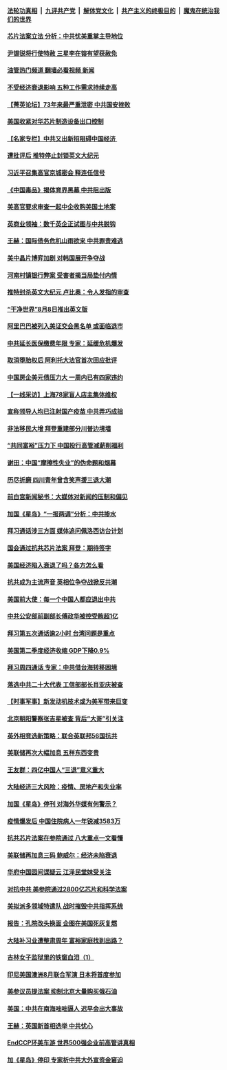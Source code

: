 ####  [法轮功真相](../../../../basic/blob/master/README.md?t=07311801) &nbsp;|&nbsp; [九评共产党](../../../../9ping.md/blob/master/README.md?t=07311801) &nbsp;|&nbsp; [解体党文化](../../../../jtdwh.md/blob/master/README.md?t=07311801)  &nbsp;|&nbsp; [共产主义的终极目的](../../../../gczydzjmd.md/blob/master/README.md?t=07311801) &nbsp;|&nbsp; [魔鬼在统治我们的世界](../../../../mgztzwmdsj.md/blob/master/README.md?t=07311801) 

#### [芯片法案立法 分析：中共忧美重掌主导地位](../pages/nf4514/n13792556.md?t=07311801) 

#### [尹锡锐将行使特赦 三星李在镕有望获赦免](../pages/nf4514/n13792526.md?t=07311801) 

#### [油管热门频道 翻墙必看视频 新闻](http://45.76.130.85:81/youtube.html?07311801)

#### [不受经济衰退影响 五种工作需求持续走高](../pages/nf4514/n13792032.md?t=07311801) 

#### [【菁英论坛】73年来最严重泄密 中共国安挫败](../pages/nf4514/n13792398.md?t=07311801) 

#### [美国收紧对华芯片制造设备出口控制](../pages/nf4514/n13792386.md?t=07311801) 

#### [【名家专栏】中共又出新招阻碍中国经济 ](../pages/nf4514/n13791726.md?t=07311801) 

#### [遭批评后 推特停止封锁英文大纪元](../pages/nf4514/n13792385.md?t=07311801) 

#### [习近平召集高官京城密会 释连任信号](../pages/nf4514/n13792361.md?t=07311801) 

#### [《中国毒品》揭体育界黑幕 中共阻出版](../pages/nf4514/n13792248.md?t=07311801) 

#### [美高官要求审查一起中企收购美国土地案](../pages/nf4514/n13792327.md?t=07311801) 

#### [英商业领袖：数千英企正试图与中共脱钩](../pages/nf4514/n13792097.md?t=07311801) 

#### [王赫：国际债务危机山雨欲来 中共罪责难逃](../pages/nf4514/n13792048.md?t=07311801) 

#### [美中晶片博弈加剧 对韩国展开争夺战](../pages/nf4514/n13792007.md?t=07311801) 

#### [河南村镇银行弊案 受害者揭当局垫付内情](../pages/nf4514/n13791990.md?t=07311801) 

#### [推特封杀英文大纪元 卢比奥：令人发指的审查](../pages/nf4514/n13791951.md?t=07311801) 

#### [“干净世界”8月8日推出英文版](../pages/nf4514/n13791929.md?t=07311801) 

#### [阿里巴巴被列入美证交会黑名单 或面临退市](../pages/nf4514/n13791857.md?t=07311801) 

#### [中共延长医保缴费年限 专家：延缓危机爆发](../pages/nf4514/n13791859.md?t=07311801) 

#### [取消堕胎权后 阿利托大法官首次回应批评](../pages/nf4514/n13791846.md?t=07311801) 

#### [中国房企美元债压力大 一周内已有四家违约](../pages/nf4514/n13791848.md?t=07311801) 

#### [【一线采访】上海78家盲人店主集体维权](../pages/nf4514/n13791517.md?t=07311801) 

#### [宣称领导人均已注射国产疫苗 中共弄巧成拙](../pages/nf4514/n13791829.md?t=07311801) 

#### [非法移民大增 拜登重建部分川普边境墙](../pages/nf4514/n13791708.md?t=07311801) 

#### [“共同富裕”压力下 中国投行高管减薪削福利](../pages/nf4514/n13791622.md?t=07311801) 

#### [谢田：中国“摩擦性失业”的伪命题和烟幕](../pages/nf4514/n13791273.md?t=07311801) 

#### [历尽折磨 四川青年曾含笑声援三退大潮](../pages/nf4514/n13791269.md?t=07311801) 

#### [前白宫新闻秘书：大媒体对新闻的压制和偏见](../pages/nf4514/n13791290.md?t=07311801) 

#### [加国《星岛》“一报两调”分析：中共掺水](../pages/nf4514/n13791733.md?t=07311801) 

#### [拜习通话涉三方面 媒体追问佩洛西访台计划](../pages/nf4514/n13791239.md?t=07311801) 

#### [国会通过抗共芯片法案 拜登：期待签字](../pages/nf4514/n13791153.md?t=07311801) 

#### [美国经济陷入衰退了吗？各方怎么看](../pages/nf4514/n13791167.md?t=07311801) 

#### [抗共成为主流声音 英相位争夺战掀反共潮](../pages/nf4514/n13791185.md?t=07311801) 

#### [美国前大使：每一个中国人都应退出中共](../pages/nf4514/n13790755.md?t=07311801) 

#### [中共公安部前副部长傅政华被控受贿超1亿](../pages/nf4514/n13791123.md?t=07311801) 

#### [拜习第五次通话逾2小时 台湾问题是重点](../pages/nf4514/n13791055.md?t=07311801) 

#### [美国第二季度经济收缩 GDP下降0.9%](../pages/nf4514/n13791046.md?t=07311801) 

#### [拜习周四通话 专家：中共借台海转移困境](../pages/nf4514/n13791016.md?t=07311801) 

#### [落选中共二十大代表 工信部部长肖亚庆被查](../pages/nf4514/n13790476.md?t=07311801) 

#### [【时事军事】新发动机技术或为美军带来巨变](../pages/nf4514/n13790662.md?t=07311801) 

#### [北京朝阳警察张吉星被查 背后“大哥”引关注](../pages/nf4514/n13790844.md?t=07311801) 

#### [英外相竞选新策略：联合英联邦56国抗共](../pages/nf4514/n13790871.md?t=07311801) 

#### [美联储再次大幅加息 五样东西变贵](../pages/nf4514/n13790334.md?t=07311801) 

#### [王友群：四亿中国人“三退”意义重大](../pages/nf4514/n13790512.md?t=07311801) 

#### [大陆经济三大风险：疫情、房地产和失业率](../pages/nf4514/n13790084.md?t=07311801) 

#### [加国《星岛》停刊 对海外华媒有何警示？](../pages/nf4514/n13790280.md?t=07311801) 

#### [疫情爆发后 中国住院病人一年锐减3583万](../pages/nf4514/n13790489.md?t=07311801) 

#### [抗共芯片法案在参院通过 八大重点一文看懂](../pages/nf4514/n13790309.md?t=07311801) 

#### [美联储再加息三码 鲍威尔：经济未陷衰退](../pages/nf4514/n13790265.md?t=07311801) 

#### [华府中国园间谍疑云 江泽民堂妹受关注](../pages/nf4514/n13790180.md?t=07311801) 

#### [对抗中共 美参院通过2800亿芯片和科学法案](../pages/nf4514/n13790299.md?t=07311801) 

#### [美拟派多领域特遣队 战时摧毁中共指挥系统](../pages/nf4514/n13790295.md?t=07311801) 

#### [报告：孔院改头换面 企图在美国死灰复燃](../pages/nf4514/n13790218.md?t=07311801) 

#### [大陆补习业遭整肃周年 富裕家庭找到出路？](../pages/nf4514/n13790033.md?t=07311801) 

#### [吉林女子监狱里的铁窗血泪（1）](../pages/nf4514/n13786967.md?t=07311801) 

#### [印尼美国澳洲8月联合军演 日本将首度参加](../pages/nf4514/n13790018.md?t=07311801) 

#### [美参议员提法案 抑制北京大量购买俄石油](../pages/nf4514/n13789836.md?t=07311801) 

#### [美国：中共在南海咄咄逼人 迟早会出大事故](../pages/nf4514/n13789655.md?t=07311801) 

#### [王赫：英国新首相选举 中共忧心](../pages/nf4514/n13789833.md?t=07311801) 

#### [EndCCP环美车游 世界500强企业前高管讲真相](../pages/nf4514/n13789612.md?t=07311801) 

#### [加《星岛》停印 专家析中共大外宣资金窘迫](../pages/nf4514/n13789697.md?t=07311801) 

<img src='http://gfw-breaker.win/goodnews/indexes/nf4514.md' width='0px' height='0px'/>
